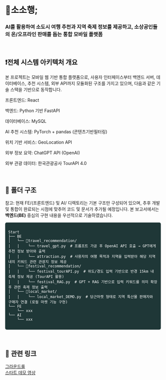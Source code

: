 # 🚊소소행;
### AI를 활용하여 소도시 여행 추천과 지역 축제 정보를 제공하고, 소상공인들의 온/오프라인 판매를 돕는 통합 모바일 플랫폼

<br>

## ❗️전체 시스템 아키텍처 개요
본 프로젝트는 모바일 웹 기반 통합 플랫폼으로, 사용자 인터페이스부터 백엔드 서버, 데이터베이스, 추천 시스템, 외부 API까지 모듈화된 구조를 가지고 있으며, 다음과 같은 기술 스택을 기반으로 동작합니다.

프론트엔드: React

백엔드: Python 기반 FastAPI

데이터베이스: MySQL

AI 추천 시스템: PyTorch + pandas (콘텐츠기반필터링)

위치 기반 서비스: GeoLocation API

외부 정보 요약: ChatGPT API (OpenAI)

외부 관광 데이터: 한국관광공사 TourAPI 4.0

<br>

## 📁 폴더 구조
참고: 현재 FE/(프론트엔드) 및 AI/ 디렉토리는 기본 구조만 구성되어 있으며, 추후 개발 및 통합이 완료되는 시점에 맞추어 코드 및 문서가 추가될 예정입니다. 본 보고서에서는 **백엔드(BE)** 중심의 구현 내용을 우선적으로 기술하였습니다.
<pre style="background-color: #1F3737; padding: 10px; border-radius: 5px; color: #ffffff;">
<code>
Start
├── BE
│   └── 📁travel_recommendation/ 
|   |    └── travel_gpt.py  # 프롬프트 가공 후 OpenAI API 호출 → GPT에게 추천 정보 받아와 출력
│   |    └── attraction.py  # 사용자의 여행 목적과 지역을 입력받아 해당 지역 내의 키워드 관련 관광지 정보 제공
│   └── 📁festival_recommendation/ 
|   |    └── festival_tourAPI.py  # 위도/경도 입력 기반으로 반경 15km 내 축제 정보 제공 (TourAPI 활용)
│   |    └── festival_RAG.py  # GPT + RAG 기반으로 입력 키워드를 의미 확장 후 관련 축제 정보 출력
│   └── 📁local_market/ 
|   |    └── local_market_DEMO.py  # 당근마켓 형태로 지역 특산물 판매자와 구매자 연결 (로컬 마켓 기능 구현)
└── FE
    └── xxx
└── AI
    └── xxx
</code>
</pre>

<br>

## 🔗 관련 링크

[그라운드룰](https://github.com/CAPSTONEEEEE/NaegaGreen/blob/main/GroundRule.MD) <br>
[스타트 데모 영상](...)
